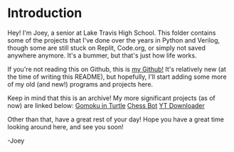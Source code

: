 # Introduction

Hey! I'm Joey, a senior at Lake Travis High School. This folder contains some of the projects that I've done over the years in Python and Verilog, though some are still stuck on Replit, Code.org, or simply not saved anywhere anymore. It's a bummer, but that's just how life works.

If you're not reading this on Github, this is [my Github!](https://github.com/joeychild) It's relatively new (at the time of writing this README), but hopefully, I'll start adding some more of my old (and new!) programs and projects here.

Keep in mind that this is an archive! My more significant projects (as of now) are linked below:
[Gomoku in Turtle](https://github.com/joeychild/gomoku_turtle)
[Chess Bot](https://github.com/joeychild/chess)
[YT Downloader](https://github.com/joeychild/yt_downloader)

Other than that, have a great rest of your day! Hope you have a great time looking around here, and see you soon!

-Joey
